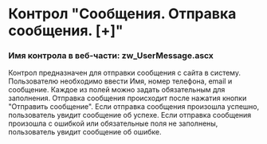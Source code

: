 ﻿---
description: 2.4.9.1
---
# Контрол "Сообщения. Отправка сообщения. [+]"
### Имя контрола в веб-части: zw_UserMessage.ascx
Контрол предназначен для отправки сообщения с сайта в систему. 
Пользователю необходимо ввести Имя, номер телефона, email и сообщение. Каждое из полей можно задать обязательным для заполнения.
Отправка сообщения происходит после нажатия кнопки "Отправить сообщение".
Если отправка сообщения произошла успешно, пользователь увидит сообщение об успехе.
Если отправка сообщения произошла с ошибкой или обязательные поля не заполнены, пользователь увидит сообщение об ошибке.
